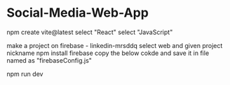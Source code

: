 # Social-Media-Web-App
npm create vite@latest
select "React"
select "JavaScript"

make a project on firebase - linkedin-mrsddq
select web and given project nickname
npm install firebase
copy the below cokde and save it in file named as "firebaseConfig.js"

npm run dev